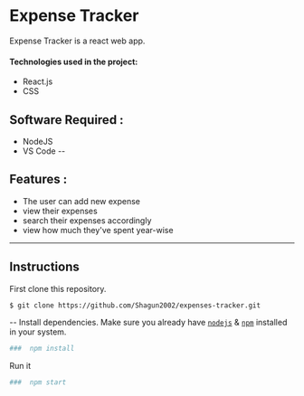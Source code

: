# Expense Tracker 

Expense Tracker is a react web app.

#### Technologies used in the project:

- React.js
- CSS

## Software Required :

- NodeJS
- VS Code
--

## Features :

- The user can add new expense
- view their expenses 
- search their expenses accordingly
- view how much they've spent year-wise

---

## Instructions

First clone this repository.
```bash
$ git clone https://github.com/Shagun2002/expenses-tracker.git
```
--
Install dependencies. Make sure you already have [`nodejs`](https://nodejs.org/en/) & [`npm`](https://www.npmjs.com/) installed in your system.

```bash
###  npm install 
```

Run it
```bash
###  npm start 
```

